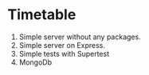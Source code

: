 # Timetable

1. Simple server without any packages.
2. Simple server on Express. 
3. Simple tests with Supertest
4. MongoDb